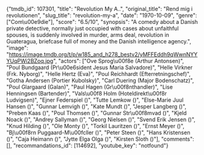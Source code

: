 {"tmdb_id": 107301, "title": "Revolution My A..", "original_title": "Rend mig i revolutionen", "slug_title": "revolution-my-a", "date": "1970-10-09", "genre": ["Com\u00e9die"], "score": "6.5/10", "synopsis": "A comedy about a Danish private detective, normally just occupied with cases about unfaithful spouses, is suddenly involved in murder, arms deal, revolution in Guateragua, briefcase full of money and the Danish intelligence agency.", "image": "https://image.tmdb.org/t/p/w185_and_h278_bestv2/yMFFEddh9qWwnNYYYUqPWi2BZoq.jpg", "actors": ["Ove Sprog\u00f8e (Arthur Antonsen)", "Poul Bundgaard (Pr\u00e6sident Jesus Maria Salvadore)", "Helle Virkner (Frk. Nyborg)", "Helle Hertz (Eva)", "Poul Reichhardt (Efterretningschef)", "Gotha Andersen (Portier Kubolsky)", "Carl Duering (Major Bodenschatz)", "Poul Glargaard (Galan)", "Paul Hagen (Gr\u00f8nthandler)", "Lise Henningsen (Bartender)", "Vals\u00f8 Holm (Hoteldirekt\u00f8r Ludvigsen)", "Ejner Federspiel ()", "Tutte Lemkow ()", "Else-Marie Juul Hansen ()", "Gunnar Lemvigh ()", "Kate Mundt ()", "Jesper Langberg ()", "Preben Kaas ()", "Poul Thomsen ()", "Gunnar Str\u00f8mvad ()", "Kjeld Noack ()", "Andrey Sallyman ()", "Georg Nielsen ()", "Svend Erik Jensen ()", "Knud Hilding ()", "Ole Monty ()", "Torkil Lauritzen ()", "Ernst Meyer ()", "Bj\u00f8rn Puggaard-M\u00fcller ()", "Peter Steen ()", "Hans Kristensen ()", "Caja Heimann  ()", "Jytte Elga Olga ()", "Kirsten Sloth ()"], "comments": [], "recommandations_id": [114692], "youtube_key": "notfound"}